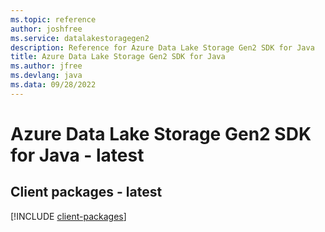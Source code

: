 ```yaml
---
ms.topic: reference
author: joshfree
ms.service: datalakestoragegen2
description: Reference for Azure Data Lake Storage Gen2 SDK for Java
title: Azure Data Lake Storage Gen2 SDK for Java
ms.author: jfree
ms.devlang: java
ms.data: 09/28/2022
---
```

# Azure Data Lake Storage Gen2 SDK for Java - latest

## Client packages - latest
[!INCLUDE [client-packages](data-lake-storage-gen2-client-index.md)]